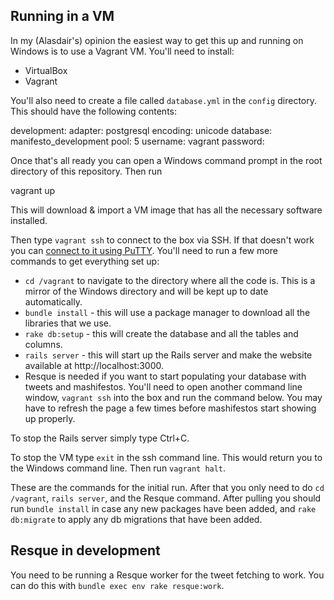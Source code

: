 
## Running in a VM

In my (Alasdair's) opinion the easiest way to get this up and running on Windows is to use a Vagrant VM. You'll need to install:

- VirtualBox
- Vagrant

You'll also need to create a file called `database.yml` in the `config` directory. This should have the following contents:

  development:
    adapter: postgresql
    encoding: unicode
    database: manifesto_development
    pool: 5
    username: vagrant
    password: 

Once that's all ready you can open a Windows command prompt in the root directory of this repository. Then run

  vagrant up

This will download & import a VM image that has all the necessary software installed.

Then type `vagrant ssh` to connect to the box via SSH. If that doesn't work you can [connect to it using PuTTY](http://stackoverflow.com/a/9924122/152347). You'll need to run a few more commands to get everything set up:

- `cd /vagrant` to navigate to the directory where all the code is. This is a mirror of the Windows directory and will be kept up to date automatically.
- `bundle install` - this will use a package manager to download all the libraries that we use.
- `rake db:setup` - this will create the database and all the tables and columns.
- `rails server` - this will start up the Rails server and make the website available at http://localhost:3000.
- Resque is needed if you want to start populating your database with tweets and mashifestos. You'll need to open another command line window, `vagrant ssh` into the box and run the command below. You may have to refresh the page a few times before mashifestos start showing up properly.

To stop the Rails server simply type Ctrl+C.

To stop the VM type `exit` in the ssh command line. This would return you to the Windows command line. Then run `vagrant halt`.

These are the commands for the initial run. After that you only need to do `cd /vagrant`, `rails server`, and the Resque command. After pulling you should run `bundle install` in case any new packages have been added, and `rake db:migrate` to apply any db migrations that have been added.

## Resque in development

You need to be running a Resque worker for the tweet fetching to work. You can do this with `bundle exec env rake resque:work`.